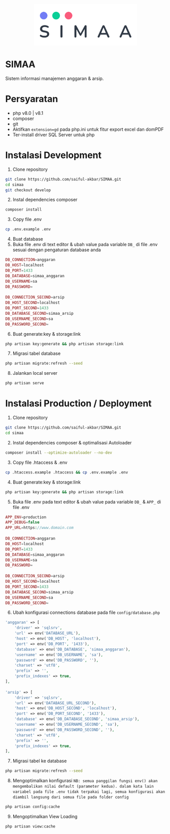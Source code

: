 <div align="center">
    <img
      loading="lazy"
      alt="logo"
      src="public/assets/images/logo/logo-dark.png"
      height="130"
    />
</div>

# SIMAA

Sistem informasi manajemen anggaran & arsip.

# Persyaratan

-   php v8.0 | v8.1
-   composer
-   git
-   Aktifkan `extension=gd` pada php.ini untuk fitur export excel dan domPDF
-   Ter-install driver SQL Server untuk php

# Instalasi Development

1.  Clone repository

```bash
git clone https://github.com/saiful-akbar/SIMAA.git
cd simaa
git checkout develop
```

2.  Instal dependencies composer

```bash
composer install
```

3.  Copy file .env

```bash
cp .env.example .env
```

4.  Buat database
5.  Buka file .env di text editor & ubah value pada variable `DB_` di file .env sesuai dengan pengaturan database anda

```php
DB_CONNECTION=anggaran
DB_HOST=localhost
DB_PORT=1433
DB_DATABASE=simaa_anggaran
DB_USERNAME=sa
DB_PASSWORD=

DB_CONNECTION_SECOND=arsip
DB_HOST_SECOND=localhost
DB_PORT_SECOND=1433
DB_DATABASE_SECOND=simaa_arsip
DB_USERNAME_SECOND=sa
DB_PASSWORD_SECOND=
```

6.  Buat generate:key & storage:link

```bash
php artisan key:generate && php artisan storage:link
```

7. Migrasi tabel database

```bash
php artisan migrate:refresh --seed
```

8.  Jalankan local server

```bash
php artisan serve
```

# Instalasi Production / Deployment

1.  Clone repository

```bash
git clone https://github.com/saiful-akbar/SIMAA.git
cd simaa
```

2. Instal dependencies composer & optimalisasi Autoloader

```bash
composer install --optimize-autoloader --no-dev
```

3. Copy file .htaccess & .env

```bash
cp .htaccess.example .htaccess && cp .env.example .env
```

4.  Buat generate:key & storage:link

```bash
php artisan key:generate && php artisan storage:link
```

5.  Buka file .env pada text editor & ubah value pada variable `DB_` & `APP_` di file .env

```php
APP_ENV=production
APP_DEBUG=false
APP_URL=https://www.domain.com

DB_CONNECTION=anggaran
DB_HOST=localhost
DB_PORT=1433
DB_DATABASE=simaa_anggaran
DB_USERNAME=sa
DB_PASSWORD=

DB_CONNECTION_SECOND=arsip
DB_HOST_SECOND=localhost
DB_PORT_SECOND=1433
DB_DATABASE_SECOND=simaa_arsip
DB_USERNAME_SECOND=sa
DB_PASSWORD_SECOND=
```

6. Ubah konfigurasi connections database pada file `config/database.php`

```php
'anggaran' => [
    'driver' => 'sqlsrv',
    'url' => env('DATABASE_URL'),
    'host' => env('DB_HOST', 'localhost'),
    'port' => env('DB_PORT', '1433'),
    'database' => env('DB_DATABASE', 'simaa_anggaran'),
    'username' => env('DB_USERNAME', 'sa'),
    'password' => env('DB_PASSWORD', ''),
    'charset' => 'utf8',
    'prefix' => '',
    'prefix_indexes' => true,
],

'arsip' => [
    'driver' => 'sqlsrv',
    'url' => env('DATABASE_URL_SECOND'),
    'host' => env('DB_HOST_SECOND', 'localhost'),
    'port' => env('DB_PORT_SECOND', '1433'),
    'database' => env('DB_DATABASE_SECOND', 'simaa_arsip'),
    'username' => env('DB_USERNAME_SECOND', 'sa'),
    'password' => env('DB_PASSWORD_SECOND', ''),
    'charset' => 'utf8',
    'prefix' => '',
    'prefix_indexes' => true,
],
```

7. Migrasi tabel ke database

```bash
php artisan migrate:refresh --seed
```

8. Mengoptimalkan konfigurasi `NB: semua panggilan fungsi env() akan mengembalikan nilai default (parameter kedua). dalam kata lain variabel pada file .env tidak terpakai lagi, semua konfigurasi akan diambil langsung dari semua file pada folder config`

```bash
php artisan config:cache
```

9. Mengoptimalkan View Loading

```bash
php artisan view:cache
```
